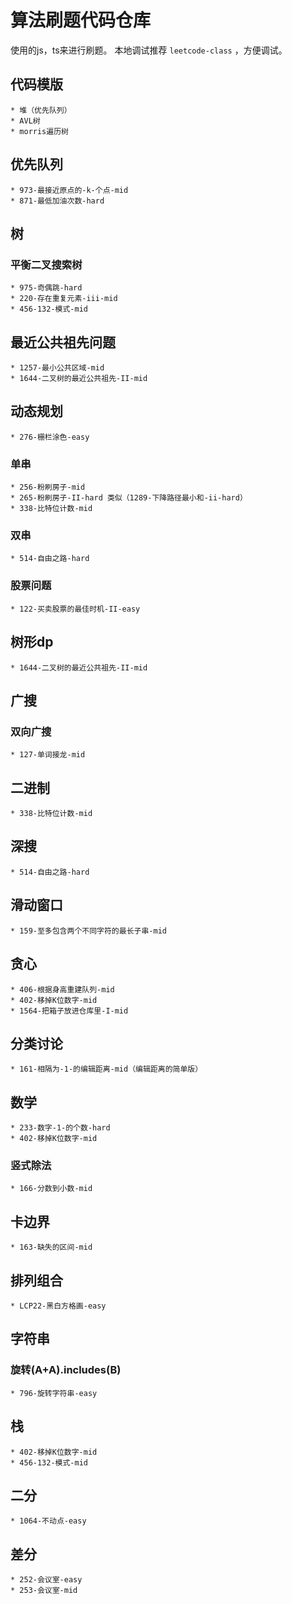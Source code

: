 # 算法刷题代码仓库
  使用的js，ts来进行刷题。
  本地调试推荐 `leetcode-class` ，方便调试。
## 代码模版
    * 堆（优先队列）
    * AVL树
    * morris遍历树

## 优先队列
    * 973-最接近原点的-k-个点-mid
    * 871-最低加油次数-hard
## 树
  ### 平衡二叉搜索树
    * 975-奇偶跳-hard
    * 220-存在重复元素-iii-mid
    * 456-132-模式-mid
  ## 最近公共祖先问题
    * 1257-最小公共区域-mid
    * 1644-二叉树的最近公共祖先-II-mid
## 动态规划
    * 276-栅栏涂色-easy
  ### 单串
    * 256-粉刷房子-mid
    * 265-粉刷房子-II-hard 类似（1289-下降路径最小和-ii-hard）
    * 338-比特位计数-mid
  ### 双串
    * 514-自由之路-hard
  ### 股票问题
    * 122-买卖股票的最佳时机-II-easy
  ## 树形dp
    * 1644-二叉树的最近公共祖先-II-mid
## 广搜
  ### 双向广搜
    * 127-单词接龙-mid
## 二进制
    * 338-比特位计数-mid
## 深搜
    * 514-自由之路-hard
## 滑动窗口
    * 159-至多包含两个不同字符的最长子串-mid
## 贪心
    * 406-根据身高重建队列-mid
    * 402-移掉K位数字-mid
    * 1564-把箱子放进仓库里-I-mid
## 分类讨论
    * 161-相隔为-1-的编辑距离-mid（编辑距离的简单版）
## 数学
    * 233-数字-1-的个数-hard
    * 402-移掉K位数字-mid
  ### 竖式除法
    * 166-分数到小数-mid
  ## 卡边界
    * 163-缺失的区间-mid
  ## 排列组合
    * LCP22-黑白方格画-easy
## 字符串
  ### 旋转(A+A).includes(B)
    * 796-旋转字符串-easy
## 栈
    * 402-移掉K位数字-mid
    * 456-132-模式-mid
## 二分
    * 1064-不动点-easy
## 差分
    * 252-会议室-easy
    * 253-会议室-mid